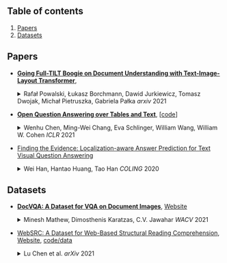 ## Table of contents

1. [Papers](#papers)
1. [Datasets](#datasets)



## Papers 

* **[Going Full-TILT Boogie on Document Understanding with Text-Image-Layout Transformer](https://arxiv.org/abs/2102.09550)**, 
  <details>
  <summary> Rafał Powalski, Łukasz Borchmann, Dawid Jurkiewicz, Tomasz Dwojak, Michał Pietruszka, Gabriela Pałka <em>arxiv</em> 2021 </summary>
    We address the challenging problem of Natural Language Comprehension beyond plain-text documents by introducing the TILT neural network architecture which simultaneously learns layout information, visual features, and textual semantics. Contrary to previous approaches, we rely on a decoder capable of unifying a variety of problems involving natural language. The layout is represented as an attention bias and complemented with contextualized visual information, while the core of our model is a pretrained encoder-decoder Transformer. Our novel approach achieves state-of-the-art results in extracting information from documents and answering questions which demand layout understanding (DocVQA, CORD, WikiOps, SROIE). At the same time, we simplify the process by employing an end-to-end model.
  </details>

* **[Open Question Answering over Tables and Text](https://arxiv.org/abs/2010.10439)**, \[[code](https://github.com/wenhuchen/OTT-QA)\] 
  <details>
  <summary> Wenhu Chen, Ming-Wei Chang, Eva Schlinger, William Wang, William W. Cohen <em>ICLR</em> 2021 </summary>
    In open question answering (QA), the answer to a question is produced by retrieving and then analyzing documents that might contain answers to the question. Most open QA systems have considered only retrieving information from unstructured text. Here we consider for the first time open QA over both tabular and textual data and present a new large-scale dataset Open Table-and-Text Question Answering (OTT-QA) to evaluate performance on this task. Most questions in OTT-QA require multi-hop inference across tabular data and unstructured text, and the evidence required to answer a question can be distributed in different ways over these two types of input, making evidence retrieval challenging -- our baseline model using an iterative retriever and BERT-based reader achieves an exact match score less than 10%. We then propose two novel techniques to address the challenge of retrieving and aggregating evidence for OTT-QA. The first technique is to use "early fusion" to group multiple highly relevant tabular and textual units into a fused block, which provides more context for the retriever to search for. The second technique is to use a cross-block reader to model the cross-dependency between multiple retrieved evidence with global-local sparse attention. Combining these two techniques improves the score significantly, to above 27%. 
  </details>

* [Finding the Evidence: Localization-aware Answer Prediction for Text Visual Question Answering](https://arxiv.org/abs/2010.02582)
  <details>
  <summary> Wei Han, Hantao Huang, Tao Han <em>COLING</em> 2020 </summary>
    Image text carries essential information to understand the scene and perform reasoning. Text-based visual question answering (text VQA) task focuses on visual questions that require reading text in images. Existing text VQA systems generate an answer by selecting from optical character recognition (OCR) texts or a fixed vocabulary. Positional information of text is underused and there is a lack of evidence for the generated answer. As such, this paper proposes a localization-aware answer prediction network (LaAP-Net) to address this challenge. Our LaAP-Net not only generates the answer to the question but also predicts a bounding box as evidence of the generated answer. Moreover, a context-enriched OCR representation (COR) for multimodal fusion is proposed to facilitate the localization task. Our proposed LaAP-Net outperforms existing approaches on three benchmark datasets for the text VQA task by a noticeable margin. 
  </details>

## Datasets 

* **[DocVQA: A Dataset for VQA on Document Images](https://arxiv.org/pdf/2007.00398.pdf)**, [Website](http://docvqa.org/)
  <details>
  <summary> Minesh Mathew, Dimosthenis Karatzas, C.V. Jawahar <em>WACV</em> 2021</summary>
    We present a new dataset for Visual Question Answering (VQA) on document images called DocVQA. The dataset consists of 50,000 questions defined on 12,000+ document images. Detailed analysis of the dataset in comparison with similar datasets for VQA and reading comprehension is presented. We report several baseline results by adopting existing VQA and reading comprehension models. Although the existing models perform reasonably well on certain types of questions, there is large performance gap compared to human performance (94.36% accuracy). The models need to improve specifically on questions where understanding structure of the document is crucial. The dataset, code and leaderboard are available at this http URL
  </details>

* [WebSRC: A Dataset for Web-Based Structural Reading Comprehension](https://arxiv.org/pdf/2101.09465.pdf), [Website](https://speechlab-sjtu.github.io/WebSRC/), [code/data](https://github.com/speechlab-sjtu/WebSRC)
  <details>
  <summary> Lu Chen et al. <em>arXiv</em> 2021</summary>
    Web search is an essential way for human to obtain information, but it's still a great challenge for machines to understand the contents of web pages. In this paper, we introduce the task of web-based structural reading comprehension. Given a web page and a question about it, the task is to find an answer from the web page. This task requires a system not only to understand the semantics of texts but also the structure of the web page. Moreover, we proposed WebSRC, a novel Web-based Structural Reading Comprehension dataset. WebSRC consists of 0.44M question-answer pairs, which are collected from 6.5K web pages with corresponding HTML source code, screenshots, and metadata. Each question in WebSRC requires a certain structural understanding of a web page to answer, and the answer is either a text span on the web page or yes/no. We evaluate various strong baselines on our dataset to show the difficulty of our task. We also investigate the usefulness of structural information and visual features. Our dataset and task are publicly available at this https URL. 
  </details>

